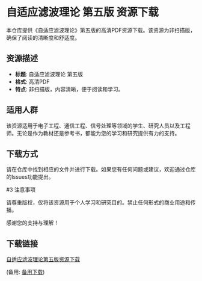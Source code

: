# 自适应滤波理论 第五版 资源下载

本仓库提供《自适应滤波理论》第五版的高清PDF资源下载。该资源为非扫描版，确保了阅读的清晰度和舒适度。

## 资源描述

- **标题**: 自适应滤波理论 第五版
- **格式**: 高清PDF
- **特点**: 非扫描版，内容清晰，便于阅读和学习。

## 适用人群

该资源适用于电子工程、通信工程、信号处理等领域的学生、研究人员以及工程师。无论是作为教材还是参考书，都能为您的学习和研究提供有力的支持。

## 下载方式

请在仓库中找到相应的文件并进行下载。如果您有任何问题或建议，欢迎通过仓库的Issues功能提出。

#3 注意事项

请尊重版权，仅将该资源用于个人学习和研究目的。禁止任何形式的商业用途和传播。

感谢您的支持与理解！

## 下载链接
[自适应滤波理论第五版资源下载](https://pan.quark.cn/s/9f2acdc5a62b) 

(备用: [备用下载](https://pan.baidu.com/s/1yGbynAOs6TsW_6pAFpFkmw?pwd=5p2t))
